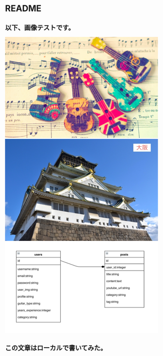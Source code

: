 # README
## 以下、画像テストです。
![サンプル](./guitar.jpg)
![大阪](./app/assets/images/osaka.jpg)
![ER](./ER.png)
## この文章はローカルで書いてみた。
